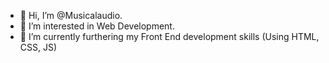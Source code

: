 - 👋 Hi, I’m @Musicalaudio.
- 👀 I’m interested in Web Development.
- 🌱 I’m currently furthering my Front End development skills (Using HTML, CSS, JS) 
